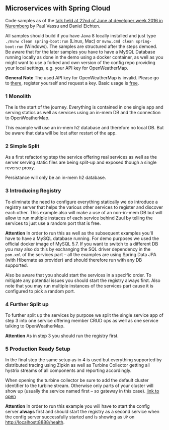 ## Microservices with Spring Cloud ##

Code samples as of the [talk held at 22nd of June at developer week 2016 in Nuremberg](http://www.slideshare.net/DanielEichten/microservices-with-spring-cloud-63291299) by Paul Vassu and Daniel Eichten.

All samples should build if you have Java 8 locally installed and just type `./mvnw clean spring-boot:run` (Linux, Mac) or
`mvnw.cmd clean spring-boot:run` (Windows). The samples are structured after the steps demoed. Be aware that for the later 
samples you have to have a MySQL Database running locally as done in the demo using a docker container, as well as you might 
want to use a forked and own version of the config repo providing your local settings, e.g. your API key for OpenWeatherMap.

**General Note** The used API key for OpenWeatherMap is invalid. Please go to [there](http://openweathermap.org), register yourself and request a key. Basic usage is [free](http://openweathermap.org/price).

### 1 Monolith ###
The is the start of the journey. Everything is contained in one single app and serving statics as well as services using an 
in-mem DB and the connection to OpenWeatherMap.

This example will use an in-mem h2 database and therefore no local DB. But be aware that data will be lost after restart of the app.

### 2 Simple Split ###
As a first refactoring step the service offering real services as well as the server serving static files are being split-up 
and exposed though a single reverse proxy.

Persistance will only be an in-mem h2 database.

### 3 Introducing Registry ###
To eliminate the need to configure everything statically we do introduce a registry server that helps the various other services 
to register and discover each other. This example also will make a use of an non-in-mem DB but will allow to run multiple instaces 
of each service behind Zuul by telling the services to just use a random port that is free.

**Attention** In order to run this as well as the subsequent examples you'll have to have a MySQL database running. For demo purposes we used the official docker image of MySQL 5.7. If you want to switch to a different DB you may also do this by exchanging the SQL driver dependency in the `pom.xml` of the services part – all the examples are using Spring Data JPA (with Hibernate as provider) and should therefore run with any DB supported. 

Also be aware that you should start the services in a specific order. To mitigate any potential issues you should start the registry always first. Also note that you may run multiple instances of the services part cause it is configured to pick a random port.

### 4 Further Split up ###
To further split up the services by purpose we split the single service app of step 3 into one service offering member CRUD ops as 
well as one service talking to OpenWeatherMap.

**Attention** As in step 3 you should run the registry first. 

### 5 Production Ready Setup ###
In the final step the same setup as in 4 is used but everything supported by distributed tracing using Zipkin as well as Turbine 
Collector getting all hystrix streams of all components and reporting accordingly.

When opening the turbine collector be sure to add the default cluster identifier to the turbine stream. Otherwise only parts of your cluster will show up (usually the service named first – so gateway in this case). [link to open](http://localhost:5001/turbine.stream?cluster=default)

**Attention** In order to run this example you will have to start the config server **always** first and should start the registry as a second service when the config server successfully started and is showing as `UP` on [http://localhost:8888/health](http://localhost:8888/health).
